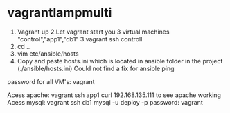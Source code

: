 # vagrantlampmulti
1. Vagrant up
2.Let vagrant start you 3 virtual machines "control","app1","db1"
3.vagrant ssh controll
4. cd ..
5. vim etc/ansible/hosts
6. Copy and paste hosts.ini which is located in ansible folder in the project (./ansible/hosts.ini) Could not find a fix for ansible ping


password for all VM's: vagrant

Acess apache:
vagrant ssh app1
curl 192.168.135.111 to see apache working
Acess mysql:
vagrant ssh db1
mysql -u deploy -p
password: vagrant
